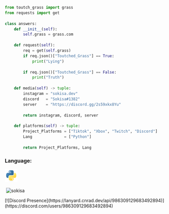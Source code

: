 ```py
from toutch_grass import grass
from requests import get

class answers:
    def __init__(self):
        self.grass = grass.com

    def request(self):
        req = get(self.grass)
        if req.json()["Toutched_Grass"] == True:
            print("Lying")

        if req.json()["Toutched_Grass"] == False:
            print("Truth")

    def media(self) -> tuple:
        instagram = "sokisa.dev"
        discord   = "Sokisa#1382"
        server    = "https://discord.gg/2s59xkx8Yu"

        return instagram, discord, server

    def platforms(self) -> tuple:
        Project_Platforms = ["Tiktok", "Xbox", "Twitch", "Discord"]
        Lang              = ["Python"]

        return Project_Platforms, Lang
```





<h3 align="left">Language:</h3>
<a href="https://www.python.org" target="_blank" rel="noreferrer"> <img src="https://raw.githubusercontent.com/devicons/devicon/master/icons/python/python-original.svg" alt="python" width="40" height="40"/> </a> </p>

<p>&nbsp;<img align="center" src="https://github-readme-stats.vercel.app/api?username=sokisa&show_icons=true&locale=en" alt="sokisa" /></p>
[![Discord Presence](https://lanyard.cnrad.dev/api/986309129683492894)](https://discord.com/users/986309129683492894)
